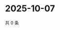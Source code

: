 # 2025-10-07

共 0 条

<!-- BEGIN ZHIHUQUESTIONS -->
<!-- 最后更新时间 Tue Oct 07 2025 03:09:09 GMT+0800 (China Standard Time) -->

<!-- END ZHIHUQUESTIONS -->

